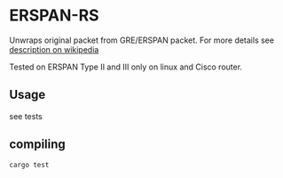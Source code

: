# ERSPAN-RS

Unwraps original packet from GRE/ERSPAN packet. For more details see [description on wikipedia](https://en.wikipedia.org/wiki/Generic_Routing_Encapsulation)

Tested on ERSPAN Type II and III only on linux and Cisco router.

## Usage

see tests

## compiling

    cargo test

